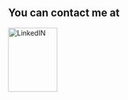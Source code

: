 ## You can contact me at 

[<img src = "https://github.com/sahithianchac/learn/blob/main/docs/about/linkedin.jpg" alt="LinkedIN" width="100" height="130">](https://www.linkedin.com/in/sahithiancha/)
